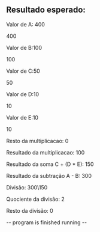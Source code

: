## Resultado esperado: 

Valor de A: 400

400

Valor de B:100

100

Valor de C:50

50

Valor de D:10

10

Valor de E:10

10

Resto da multiplicacao: 0


Resultado da multiplicacao: 100

Resultado da soma C + (D * E): 150


Resultado da subtração A - B: 300


Divisão: 300\150

Quociente da divisão: 2

Resto da divisão: 0

-- program is finished running --
